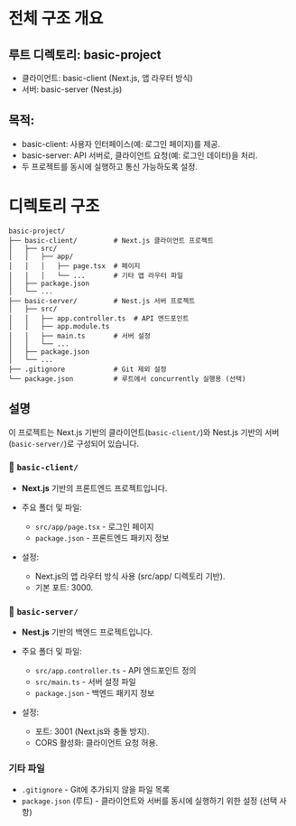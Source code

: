 # 전체 구조 개요
## 루트 디렉토리: basic-project
+ 클라이언트: basic-client (Next.js, 앱 라우터 방식)
+ 서버: basic-server (Nest.js)
## 목적:
+ basic-client: 사용자 인터페이스(예: 로그인 페이지)를 제공.
+ basic-server: API 서버로, 클라이언트 요청(예: 로그인 데이터)을 처리.
+ 두 프로젝트를 동시에 실행하고 통신 가능하도록 설정.
# 디렉토리 구조

```
basic-project/
├── basic-client/         # Next.js 클라이언트 프로젝트
│   ├── src/
│   │   ├── app/
│   │   │   ├── page.tsx  # 페이지
│   │   │   └── ...       # 기타 앱 라우터 파일
│   ├── package.json
│   └── ...
├── basic-server/         # Nest.js 서버 프로젝트
│   ├── src/
│   │   ├── app.controller.ts  # API 엔드포인트
│   │   ├── app.module.ts
│   │   ├── main.ts       # 서버 설정
│   │   └── ...
│   ├── package.json
│   └── ...
├── .gitignore            # Git 제외 설정
└── package.json          # 루트에서 concurrently 실행용 (선택)
```

## 설명
이 프로젝트는 Next.js 기반의 클라이언트(`basic-client/`)와 Nest.js 기반의 서버(`basic-server/`)로 구성되어 있습니다.

### 📂 `basic-client/`
- **Next.js** 기반의 프론트엔드 프로젝트입니다.
- 주요 폴더 및 파일:
  - `src/app/page.tsx` - 로그인 페이지
  - `package.json` - 프론트엔드 패키지 정보
    
- 설정:
  - Next.js의 앱 라우터 방식 사용 (src/app/ 디렉토리 기반).
  - 기본 포트: 3000.
  
### 📂 `basic-server/`
- **Nest.js** 기반의 백엔드 프로젝트입니다.
- 주요 폴더 및 파일:
  - `src/app.controller.ts` - API 엔드포인트 정의
  - `src/main.ts` - 서버 설정 파일
  - `package.json` - 백엔드 패키지 정보
    
- 설정:
  - 포트: 3001 (Next.js와 충돌 방지).
  - CORS 활성화: 클라이언트 요청 허용.
    
### 기타 파일
- `.gitignore` - Git에 추가되지 않을 파일 목록
- `package.json` (루트) - 클라이언트와 서버를 동시에 실행하기 위한 설정 (선택 사항)
